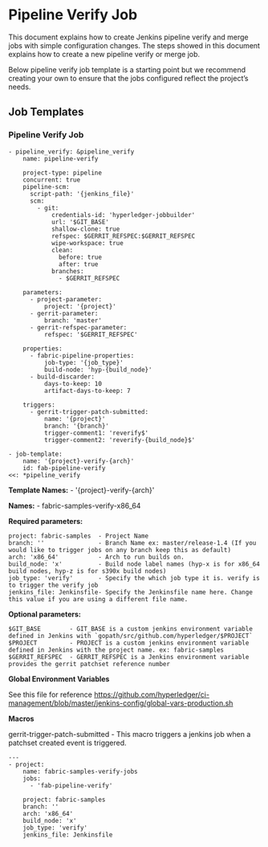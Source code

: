 # Pipeline Verify Job

This document explains how to create Jenkins pipeline verify and merge jobs with simple configuration changes. The steps showed in this document explains how to create a new pipeline verify or merge job.

Below pipeline verify job template is a starting point but we recommend creating your own to ensure that the jobs configured reflect the project’s needs.

## Job Templates

### Pipeline Verify Job

```
- pipeline_verify: &pipeline_verify
    name: pipeline-verify

    project-type: pipeline
    concurrent: true
    pipeline-scm:
      script-path: '{jenkins_file}'
      scm:
        - git:
            credentials-id: 'hyperledger-jobbuilder'
            url: '$GIT_BASE'
            shallow-clone: true
            refspec: $GERRIT_REFSPEC:$GERRIT_REFSPEC
            wipe-workspace: true
            clean:
              before: true
              after: true
            branches:
              - $GERRIT_REFSPEC

    parameters:
      - project-parameter:
          project: '{project}'
      - gerrit-parameter:
          branch: 'master'
      - gerrit-refspec-parameter:
          refspec: '$GERRIT_REFSPEC'

    properties:
      - fabric-pipeline-properties:
          job-type: '{job_type}'
          build-node: 'hyp-{build_node}'
      - build-discarder:
          days-to-keep: 10
          artifact-days-to-keep: 7

    triggers:
      - gerrit-trigger-patch-submitted:
          name: '{project}'
          branch: '{branch}'
          trigger-comment1: 'reverify$'
          trigger-comment2: 'reverify-{build_node}$'

- job-template:
    name: '{project}-verify-{arch}'
    id: fab-pipeline-verify
<<: *pipeline_verify
```

**Template Names:**    - '{project}-verify-{arch}'

**Names:**             - fabric-samples-verify-x86_64

**Required parameters:**

    project: fabric-samples  - Project Name
    branch: ''               - Branch Name ex: master/release-1.4 (If you would like to trigger jobs on any branch keep this as default)
    arch: 'x86_64'           - Arch to run builds on.
    build_node: 'x'          - Build node label names (hyp-x is for x86_64 build nodes, hyp-z is for s390x build nodes)
    job_type: 'verify'       - Specify the which job type it is. verify is to trigger the verify job
    jenkins_file: Jenkinsfile- Specify the Jenkinsfile name here. Change this value if you are using a different file name. 

**Optional parameters:**

    $GIT_BASE        - GIT_BASE is a custom jenkins environment variable defined in Jenkins with `gopath/src/github.com/hyperledger/$PROJECT`
    $PROJECT         - PROJECT is a custom jenkins environment variable defined in Jenkins with the project name. ex: fabric-samples
    $GERRIT_REFSPEC  - GERRIT_REFSPEC is a Jenkins environment variable provides the gerrit patchset reference number 

**Global Environment Variables**

See this file for reference https://github.com/hyperledger/ci-management/blob/master/jenkins-config/global-vars-production.sh
    
**Macros**

gerrit-trigger-patch-submitted  - This macro triggers a jenkins job when a patchset created event is triggered. 
```
---
- project:
    name: fabric-samples-verify-jobs
    jobs:
      - 'fab-pipeline-verify'

    project: fabric-samples
    branch: ''
    arch: 'x86_64'
    build_node: 'x'
    job_type: 'verify'
    jenkins_file: Jenkinsfile
```
